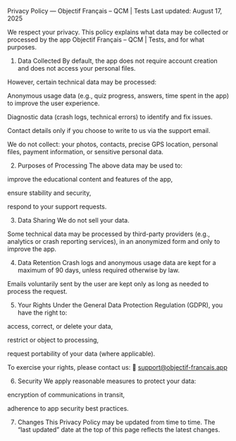 Privacy Policy — Objectif Français – QCM | Tests
Last updated: August 17, 2025

We respect your privacy. This policy explains what data may be collected or processed by the app Objectif Français – QCM | Tests, and for what purposes.

1. Data Collected
By default, the app does not require account creation and does not access your personal files.

However, certain technical data may be processed:

Anonymous usage data (e.g., quiz progress, answers, time spent in the app) to improve the user experience.

Diagnostic data (crash logs, technical errors) to identify and fix issues.

Contact details only if you choose to write to us via the support email.

We do not collect: your photos, contacts, precise GPS location, personal files, payment information, or sensitive personal data.

2. Purposes of Processing
The above data may be used to:

improve the educational content and features of the app,

ensure stability and security,

respond to your support requests.

3. Data Sharing
We do not sell your data.

Some technical data may be processed by third-party providers (e.g., analytics or crash reporting services), in an anonymized form and only to improve the app.

4. Data Retention
Crash logs and anonymous usage data are kept for a maximum of 90 days, unless required otherwise by law.

Emails voluntarily sent by the user are kept only as long as needed to process the request.

5. Your Rights
Under the General Data Protection Regulation (GDPR), you have the right to:

access, correct, or delete your data,

restrict or object to processing,

request portability of your data (where applicable).

To exercise your rights, please contact us:
📧 support@objectif-francais.app

6. Security
We apply reasonable measures to protect your data:

encryption of communications in transit,

adherence to app security best practices.

7. Changes
This Privacy Policy may be updated from time to time. The “last updated” date at the top of this page reflects the latest changes.